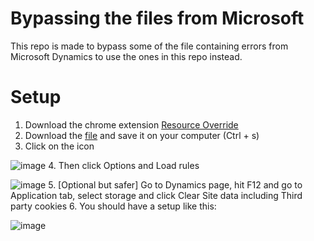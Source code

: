 # Bypassing the files from Microsoft
This repo is made to bypass some of the file containing errors from Microsoft Dynamics to use the ones in this repo instead.
# Setup
1. Download the chrome extension [Resource Override](https://chrome.google.com/webstore/detail/resource-override/pkoacgokdfckfpndoffpifphamojphii)
2. Download the [file](https://odroz.github.io/dynamicsissuestest/resource_override_rules.json) and save it on your computer (Ctrl + s) 
3. Click on the icon

![image](https://user-images.githubusercontent.com/11160065/137467180-505db4ef-9f2b-45a0-8175-8cd19908ae35.png)
4. Then click Options and Load rules

 ![image](https://user-images.githubusercontent.com/11160065/137467329-4b539565-1256-4b56-b247-8507fa5400ee.png)
5. [Optional but safer] Go to Dynamics page, hit F12 and go to Application tab, select storage and click Clear Site data including Third party cookies
6. You should have a setup like this:

![image](https://user-images.githubusercontent.com/11160065/137468173-dc6af5ea-8362-4a8c-b420-257cccad0669.png)
